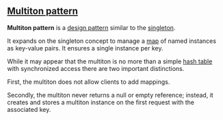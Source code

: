 [Multiton pattern](https://en.wikipedia.org/wiki/Multiton_pattern)
-----------------

**Multiton pattern** is a [design pattern](https://en.wikipedia.org/wiki/Design_pattern_(computer_science)) similar to the [singleton](https://en.wikipedia.org/wiki/Singleton_pattern). 

It expands on the singleton concept to manage a [map](https://en.wikipedia.org/wiki/Associative_array) of named instances as key-value pairs. It ensures a single instance per key.

While it may appear that the multiton is no more than a simple [hash table](https://en.wikipedia.org/wiki/Hash_table) with synchronized access there are two important distinctions.

First, the multiton does not allow clients to add mappings.

Secondly, the multiton never returns a null or empty reference; instead, it creates and stores a multiton instance on the first request with the associated key.
